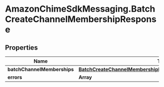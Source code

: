 # AmazonChimeSdkMessaging.BatchCreateChannelMembershipResponse

## Properties

Name | Type | Description | Notes
------------ | ------------- | ------------- | -------------
**batchChannelMemberships** | [**BatchCreateChannelMembershipResponseBatchChannelMemberships**](BatchCreateChannelMembershipResponseBatchChannelMemberships.md) |  | [optional] 
**errors** | **Array** |  | [optional] 


